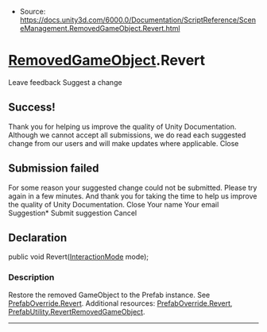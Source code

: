 * Source: https://docs.unity3d.com/6000.0/Documentation/ScriptReference/SceneManagement.RemovedGameObject.Revert.html

#  [RemovedGameObject](https://docs.unity3d.com/6000.0/Documentation/ScriptReference/SceneManagement.RemovedGameObject.html).Revert
Leave feedback
Suggest a change
## Success!
Thank you for helping us improve the quality of Unity Documentation. Although we cannot accept all submissions, we do read each suggested change from our users and will make updates where applicable.
Close
## Submission failed
For some reason your suggested change could not be submitted. Please <a>try again</a> in a few minutes. And thank you for taking the time to help us improve the quality of Unity Documentation.
Close
Your name Your email Suggestion* Submit suggestion
Cancel
## Declaration
public void Revert([InteractionMode](https://docs.unity3d.com/6000.0/Documentation/ScriptReference/InteractionMode.html) mode); 
### Description
Restore the removed GameObject to the Prefab instance. See [PrefabOverride.Revert](https://docs.unity3d.com/6000.0/Documentation/ScriptReference/SceneManagement.PrefabOverride.Revert.html).
Additional resources: [PrefabOverride.Revert](https://docs.unity3d.com/6000.0/Documentation/ScriptReference/SceneManagement.PrefabOverride.Revert.html), [PrefabUtility.RevertRemovedGameObject](https://docs.unity3d.com/6000.0/Documentation/ScriptReference/PrefabUtility.RevertRemovedGameObject.html).
* * *
